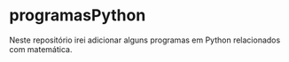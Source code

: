 # programasPython
Neste repositório irei adicionar alguns programas em Python relacionados com matemática.
